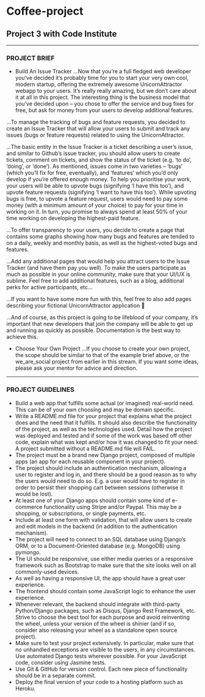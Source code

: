 # Coffee-project
## Project 3 with Code Institute

----------------
### PROJECT BRIEF

* Build An Issue Tracker
...Now that you’re a full fledged web developer you’ve decided it’s probably time for you to start your very own cool, modern startup, offering the extremely awesome UnicornAttractor webapp to your users. It’s really really amazing, but we don’t care about it at all in this project. The interesting thing is the business model that you’ve decided upon – you chose to offer the service and bug fixes for free, but ask for money from your users to develop additional features.

...To manage the tracking of bugs and feature requests, you decided to create an Issue Tracker that will allow your users to submit and track any issues (bugs or feature requests) related to using the UnicornAttractor.

...The basic entity in the Issue Tracker is a ticket describing a user’s issue, and similar to Github’s issue tracker, you should allow users to create tickets, comment on tickets, and show the status of the ticket (e.g. ‘to do’, ‘doing’, or ‘done’). As mentioned, issues come in two varieties – ‘bugs’ (which you’ll fix for free, eventually), and ‘features’ which you’d only develop if you’re offered enough money. To help you prioritise your work, your users will be able to upvote bugs (signifying ‘I have this too’), and upvote feature requests (signifying ‘I want to have this too’). While upvoting bugs is free, to upvote a feature request, users would need to pay some money (with a minimum amount of your choice) to pay for your time in working on it. In turn, you promise to always spend at least 50% of your time working on developing the highest-paid feature.

...To offer transparency to your users, you decide to create a page that contains some graphs showing how many bugs and features are tended to on a daily, weekly and monthly basis, as well as the highest-voted bugs and features.

...Add any additional pages that would help you attract users to the Issue Tracker (and have them pay you well). To make the users participate as much as possible in your online community, make sure that your UI/UX is sublime. Feel free to add additional features, such as a blog, additional perks for active participants, etc…

...If you want to have some more fun with this, feel free to also add pages describing your fictional UnicornAttractor application 🙂

...And of course, as this project is going to be lifeblood of your company, it’s important that new developers that join the company will be able to get up and running as quickly as possible. Documentation is the best way to achieve this.

* Choose Your Own Project
...If you choose to create your own project, the scope should be similar to that of the example brief above, or the we_are_social project from earlier in this stream. If you want some ideas, please ask your mentor for advice and direction.

-----------------
### PROJECT GUIDELINES

* Build a web app that fulfills some actual (or imagined) real-world need. This can be of your own choosing and may be domain specific.
* Write a README.md file for your project that explains what the project does and the need that it fulfills. It should also describe the functionality of the project, as well as the technologies used. Detail how the project was deployed and tested and if some of the work was based off other code, explain what was kept and/or how it was changed to fit your need. A project submitted without a README.md file will FAIL.
* The project must be a brand new Django project, composed of multiple apps (an app for each reusable component in your project).
* The project should include an authentication mechanism, allowing a user to register and log in, and there should be a good reason as to why the users would need to do so. E.g. a user would have to register in order to persist their shopping cart between sessions (otherwise it would be lost).
* At least one of your Django apps should contain some kind of e-commerce functionality using Stripe and/or Paypal. This may be a shopping, or subscriptions, or single payments, etc.
* Include at least one form with validation, that will allow users to create and edit models in the backend (in addition to the authentication mechanism).
* The project will need to connect to an SQL database using Django’s ORM, or to a Document-Oriented database (e.g. MongoDB) using pymongo.
* The UI should be responsive, use either media queries or a responsive framework such as Bootstrap to make sure that the site looks well on all commonly-used devices.
* As well as having a responsive UI, the app should have a great user experience.
* The frontend should contain some JavaScript logic to enhance the user experience.
* Whenever relevant, the backend should integrate with third-party Python/Django packages, such as Disqus, Django Rest Framework, etc. Strive to choose the best tool for each purpose and avoid reinventing the wheel, unless your version of the wheel is shinier (and if so, consider also releasing your wheel as a standalone open source project).
* Make sure to test your project extensively. In particular, make sure that no unhandled exceptions are visible to the users, in any circumstances. Use automated Django tests wherever possible. For your JavaScript code, consider using Jasmine tests.
* Use Git & GitHub for version control. Each new piece of functionality should be in a separate commit.
* Deploy the final version of your code to a hosting platform such as Heroku.
